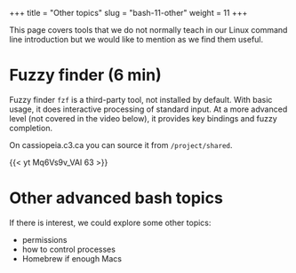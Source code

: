 +++
title = "Other topics"
slug = "bash-11-other"
weight = 11
+++

This page covers tools that we do not normally teach in our Linux command line introduction but we would
like to mention as we find them useful.

# Fuzzy finder (6 min)

Fuzzy finder `fzf` is a third-party tool, not installed by default. With basic usage, it does interactive
processing of standard input. At a more advanced level (not covered in the video below), it provides key
bindings and fuzzy completion.

On cassiopeia.c3.ca you can source it from `/project/shared`.

<!-- ~~~ {.bash} -->
<!-- $ source /project/shared/fzf/.fzf.bash     # each user in each shell or put it into your ~/.bashrc -->
<!-- $ fzf -->
<!-- $ nano $(fzf --height 40%) -->
<!-- $ kill -9 `/bin/ps aux | fzf | awk '{print $2}'` -->
<!-- $ e `find ~/Documents/ -type f | fzf` -->
<!-- ~~~ -->

<!-- 11-fzf.mkv -->
{{< yt Mq6Vs9v_VAI 63 >}}

# Other advanced bash topics

If there is interest, we could explore some other topics:

<!-- - arithmetics -->
- permissions
- how to control processes
- Homebrew if enough Macs
<!-- - GNU Parallel -->
